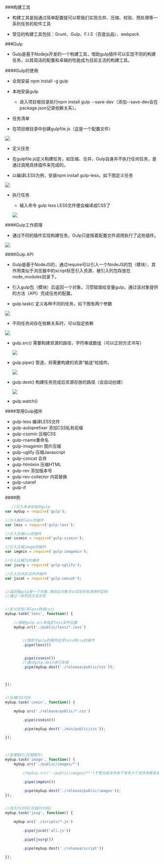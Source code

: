 ###构建工具

 * 构建工具是指通过简单配置就可以帮我们实现合并、压缩、校验、预处理等一系列任务的软件工具
 
 * 常见的构建工具包括：Grunt、Gulp、F.I.S（百度出品）、webpack 

###Gulp

 * Gulp是基于Nodejs开发的一个构建工具，借助gulp插件可以实现不同的构建任务，以其简洁的配置和卓越的性能成为目前主流的构建工具。
 

####Gulp的使用

 * 全局安装 npm install -g gulp

 * 本地安装gulp 
 
   * 进入项目根目录执行npm install gulp --save-dev（添加--save-dev会在package.json记录依赖关系）。
  
  
 *  任务清单
 
  * 在项目根目录中创建gulpfile.js（这是一个配置文件）
  

   ![](/assets/gulp.png)

 * 定义任务
 
  * 在gulpfile.js定义构建任务，如压缩、合并，Gulp自身并不执行任何任务，是通过调用具体插件来完成的。
  
  * 以编译LESS为例，安装npm install gulp-less，如下图定义任务
 
  ![](/assets/task.png)


 * 执行任务
   
   * 输入命令 gulp less LESS文件便会编译成CSS了
   
   
   ![](/assets/gulps.png)
  
  
####Gulp工作原理

* 通过不同的插件实现构建任务，Gulp只是按着配置文件调用执行了这些插件。

 ![](/assets/gulpdef.png)
 
####Gulp API 

* Gulp是基于NodeJS的，通过require可以引入一个NodeJS的包（模块），其作用类似于浏览器中的script标签引入资源，被引入的包存放在node_modules目录下。

* 引入gulp包（模块）后返回一个对象，习惯赋值给变量gulp，通过该对象提供的方法（API）完成任务的配置。


 * gulp.task() 定义各种不同的任务，如下图有两个参数

  ![](/assets/task1.png)
  
  * 不同任务间存在依赖关系时，可以指定依赖
  
  
   ![](/assets/task3.png)
   
 * gulp.src() 需要构建资源的路径，字符串或数组（可以正则方式书写）
 
   ![](/assets/task4.png)
   
 * gulp.pipe() 管道，将需要构建的资源“输送”给插件。
  
   ![](/assets/task5.png)
   
 * gulp.dest() 构建任务完成后资源存放的路径（会自动创建）
 
   ![](/assets/task6.png)
  
 * gulp.watch() 
 
 
####常用Gulp插件

 * gulp-less 编译LESS文件
 * gulp-autoprefixer 添加CSS私有前缀
 * gulp-cssmin 压缩CSS
 * gulp-rname重命名
 * gulp-imagemin 图片压缩
 * gulp-uglify 压缩Javascript
 * gulp-concat 合并
 * gulp-htmlmin 压缩HTML
 * gulp-rev 添加版本号
 * gulp-rev-collector 内容替换
 * gulp-useref
 * gulp-if
 
 
####例
```js
   //引入本地安装的gulp
var myGup = require('gulp');

//引入解析less的插件
var less = require('gulp-less');

//引入压缩css的插件
var cssmin = require('gulp-cssmin');

//引入压缩image的插件
var imgmin = require('gulp-imagemin');

//引入压缩JS的插件
var jsurg = require('gulp-uglify');

//引入合并JS文件的插件
var jscat = require('gulp-concat');


//返回值gulp是一个对象,借助此对象可以实现任务清单的定制
//通过一系列的方法实现


//定义任务(将less转成css)
myGup.task('less', function() {

    //借助gulp.src来指定less文件位置
    myGup.src('./public/less/*.less')


        //借助于gulp的插件实现less转css的操作
        .pipe(less())


        .pipe(cssmin())
        //通过gulp.dest进行存储
        .pipe(myGup.dest('./release/public/css'));



});


//压缩CSS代码
myGup.task('csmin', function() {

    myGup.src('./release/public/*.css')

        .pipe(cssmin())

        .pipe(myGup.dest('./min/public/css'));

});



//处理图片(压缩图片)
myGup.task('image', function() {
    myGup.src('./public/images/*')

        //myGup.src('./public/images/**')不管当前文件夹下有多少个文件夹都会被匹配

        .pipe(imgmin())

        .pipe(myGup.dest('./release/public/images'));
});


//丑化JS代码(压缩JS代码)
myGup.task('jsug', function() {

    myGup.src('./scripts/*.js')

        .pipe(jscat('all.js'))

        .pipe(jsurg())

        .pipe(myGup.dest('./release/script'))

});
```


